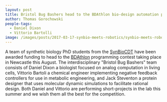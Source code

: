 ```yaml
---
layout: post
title: Bristol Bug Bashers head to the BDAthlon bio-design automation programming contest
author: Thomas Gorochowski
people-tags: 
  - Daniel Dixon
  - Vittorio Bartolli
image: /images/posts/2017-03-17-synbio-meets-robotics/synbio-meets-robotics-2.jpg
---
```

A team of synthetic biology PhD students from the <a href="http://www.synbio-cdt.ac.uk">SynBioCDT</a> have been awarded funding to head to the <a href="http://www.iwbdaconf.org/2016/#bdathlon">BDAthlon</a> programming contest taking place in Newcastle this August. The interdisciplinary "Bristol Bug Bashers" team consists of Daniel Dixon a biologist focused on analog computation in living cells, Vittorio Bartoli a chemical engineer implementing negative feedback controllers for use in metabolic engineering, and Jack Steventon a protein designer that uses molecular dynamic simulations to facilitate rational design. Both Daniel and Vittorio are performing short-projects in the lab this summer and we wish them all the best for the competition.